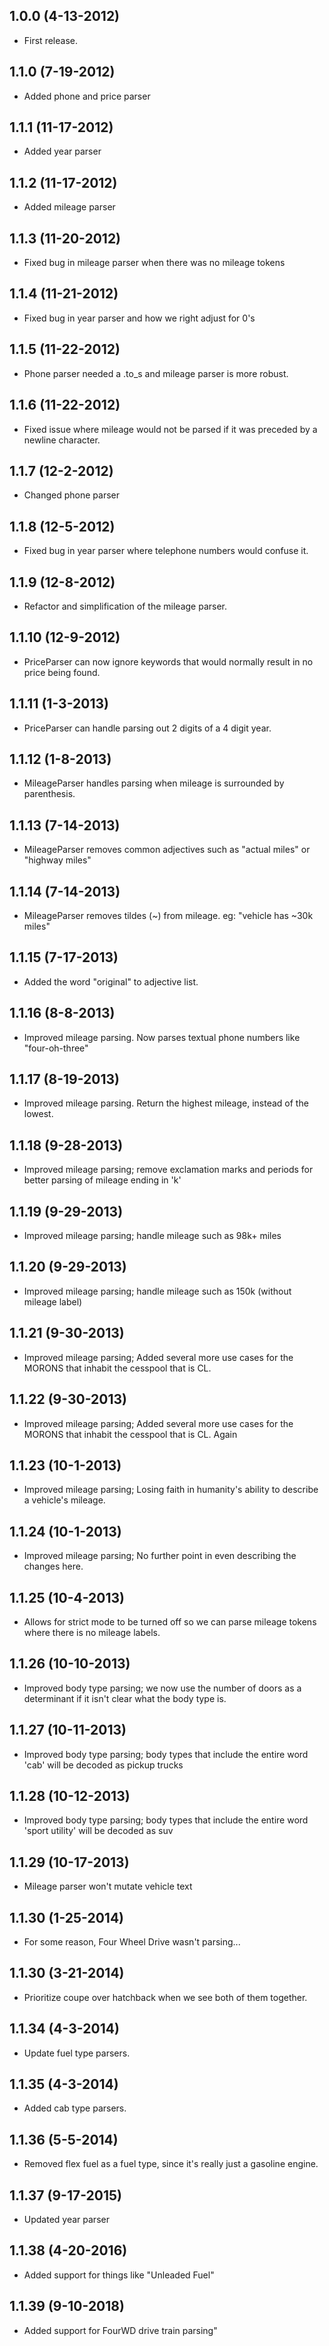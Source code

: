 ## 1.0.0 (4-13-2012)

* First release.

## 1.1.0 (7-19-2012)

* Added phone and price parser

## 1.1.1 (11-17-2012)

* Added year parser

## 1.1.2 (11-17-2012)

* Added mileage parser

## 1.1.3 (11-20-2012)

* Fixed bug in mileage parser when there was no mileage tokens

## 1.1.4 (11-21-2012)

* Fixed bug in year parser and how we right adjust for 0's

## 1.1.5 (11-22-2012)

* Phone parser needed a .to_s and mileage parser is more robust.

## 1.1.6 (11-22-2012)

* Fixed issue where mileage would not be parsed if it was preceded by a newline character.

## 1.1.7 (12-2-2012)

* Changed phone parser

## 1.1.8 (12-5-2012)

* Fixed bug in year parser where telephone numbers would confuse it.

## 1.1.9 (12-8-2012)

* Refactor and simplification of the mileage parser.

## 1.1.10 (12-9-2012)

* PriceParser can now ignore keywords that would normally result in no price being found.

## 1.1.11 (1-3-2013)

* PriceParser can handle parsing out 2 digits of a 4 digit year.

## 1.1.12 (1-8-2013)

* MileageParser handles parsing when mileage is surrounded by parenthesis.

## 1.1.13 (7-14-2013)

* MileageParser removes common adjectives such as "actual miles" or "highway miles"

## 1.1.14 (7-14-2013)

* MileageParser removes tildes (~) from mileage. eg: "vehicle has ~30k miles"

## 1.1.15 (7-17-2013)

* Added the word "original" to adjective list.

## 1.1.16 (8-8-2013)

* Improved mileage parsing. Now parses textual phone numbers like "four-oh-three"

## 1.1.17 (8-19-2013)

* Improved mileage parsing. Return the highest mileage, instead of the lowest.

## 1.1.18 (9-28-2013)

* Improved mileage parsing; remove exclamation marks and periods for better parsing of mileage ending in 'k'

## 1.1.19 (9-29-2013)

* Improved mileage parsing; handle mileage such as 98k+ miles

## 1.1.20 (9-29-2013)

* Improved mileage parsing; handle mileage such as 150k (without mileage label)

## 1.1.21 (9-30-2013)

* Improved mileage parsing; Added several more use cases for the MORONS that inhabit the cesspool that is CL.

## 1.1.22 (9-30-2013)

* Improved mileage parsing; Added several more use cases for the MORONS that inhabit the cesspool that is CL. Again

## 1.1.23 (10-1-2013)

* Improved mileage parsing; Losing faith in humanity's ability to describe a vehicle's mileage.

## 1.1.24 (10-1-2013)

* Improved mileage parsing; No further point in even describing the changes here.

## 1.1.25 (10-4-2013)

* Allows for strict mode to be turned off so we can parse mileage tokens where there is no mileage labels.

## 1.1.26 (10-10-2013)

* Improved body type parsing; we now use the number of doors as a determinant if it isn't clear what the body type is.

## 1.1.27 (10-11-2013)

* Improved body type parsing; body types that include the entire word 'cab' will be decoded as pickup trucks

## 1.1.28 (10-12-2013)

* Improved body type parsing; body types that include the entire word 'sport utility' will be decoded as suv

## 1.1.29 (10-17-2013)

* Mileage parser won't mutate vehicle text

## 1.1.30 (1-25-2014)

* For some reason, Four Wheel Drive wasn't parsing...

## 1.1.30 (3-21-2014)

* Prioritize coupe over hatchback when we see both of them together.

## 1.1.34 (4-3-2014)

* Update fuel type parsers.

## 1.1.35 (4-3-2014)

* Added cab type parsers.

## 1.1.36 (5-5-2014)

* Removed flex fuel as a fuel type, since it's really just a gasoline engine.

## 1.1.37 (9-17-2015)

* Updated year parser

## 1.1.38 (4-20-2016)

* Added support for things like "Unleaded Fuel"

## 1.1.39 (9-10-2018)

* Added support for FourWD drive train parsing"


